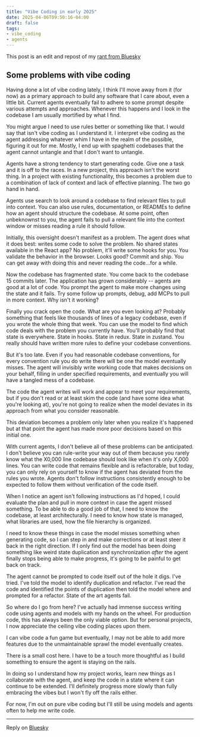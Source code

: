 ```yaml
---
title: "Vibe Coding in early 2025"
date: 2025-04-06T09:50:16-04:00
draft: false
tags:
- vibe_coding
- agents
---
```


This post is an edit and repost of my [rant from Bluesky](https://bsky.app/profile/danielcorin.com/post/3llhwuxml2k25)

## Some problems with vibe coding

Having done a lot of vibe coding lately, I think I'll move away from it (for now) as a primary approach to build any software that I care about, even a little bit.
Current agents eventually fail to adhere to some prompt despite various attempts and approaches.
Whenever this happens and I look in the codebase I am usually mortified by what I find.

You might argue I need to use rules better or something like that.
I would say that isn't vibe coding as I understand it.
I interpret vibe coding as the agent addressing whatever whim I have in the realm of the possible, figuring it out for me.
Mostly, I end up with spaghetti codebases that the agent cannot untangle and that I don't want to untangle.

Agents have a strong tendency to start generating code.
Give one a task and it is off to the races.
In a new project, this approach isn't the worst thing.
In a project with existing functionality, this becomes a problem due to a combination of lack of context and lack of effective planning.
The two go hand in hand.

Agents use search to look around a codebase to find relevant files to pull into context.
You can also use rules, documentation, or READMEs to define how an agent should structure the codebase.
At some point, often unbeknownst to you, the agent fails to pull a relevant file into the context window or misses reading a rule it should follow.

Initially, this oversight doesn't manifest as a problem.
The agent does what it does best: writes some code to solve the problem.
No shared states available in the React app?
No problem, it'll write some hooks for you.
You validate the behavior in the browser.
Looks good?
Commit and ship.
You can get away with doing this and never reading the code...for a while.

Now the codebase has fragmented state.
You come back to the codebase 15 commits later.
The application has grown considerably -- agents are good at a lot of code.
You prompt the agent to make more changes using the state and it fails.
Try some follow up prompts, debug, add MCPs to pull in more context.
Why isn't it working?

Finally you crack open the code.
What are you even looking at?
Probably something that feels like thousands of lines of a legacy codebase, even if you wrote the whole thing that week.
You can use the model to find which code deals with the problem you currently have.
You'll probably find that state is everywhere.
State in hooks.
State in redux.
State in zustand.
You really should have written more rules to define your codebase conventions.

But it's too late.
Even if you had reasonable codebase conventions, for every convention rule you do write there will be one the model eventually misses.
The agent will invisibly write working code that makes decisions on your behalf, filling in under specified requirements, and eventually you will have a tangled mess of a codebase.

The code the agent writes will work and appear to meet your requirements, but if you don't read or at least skim the code (and have some idea what you're looking at), you're not going to realize when the model deviates in its approach from what you consider reasonable.

This deviation becomes a problem only later when you realize it's happened but at that point the agent has made more poor decisions based on this initial one.

With current agents, I don't believe all of these problems can be anticipated.
I don't believe you can rule-write your way out of them because you rarely know what the X0,000 line codebase should look like when it's only X,000 lines.
You can write code that remains flexible and is refactorable, but today, you can only rely on yourself to know if the agent has deviated from the rules you wrote.
Agents don't follow instructions consistently enough to be expected to follow them without verification of the code itself.

When I notice an agent isn't following instructions as I'd hoped, I could evaluate the plan and pull in more context in case the agent missed something.
To be able to do a good job of that, I need to know the codebase, at least architecturally.
I need to know how state is managed, what libraries are used, how the file hierarchy is organized.

I need to know these things in case the model misses something when generating code, so I can step in and make corrections or at least steer it back in the right direction.
If I only find out the model has been doing something like weird state duplication and synchronization _after_ the agent finally stops being able to make progress, it's going to be painful to get back on track.

The agent cannot be prompted to code itself out of the hole it digs.
I've tried.
I've told the model to identify duplication and refactor.
I've read the code and identified the points of duplication then told the model where and prompted for a refactor.
State of the art agents fail.

So where do I go from here?
I've actually had immense success writing code using agents and models with my hands on the wheel.
For production code, this has always been the only viable option.
But for personal projects, I now appreciate the ceiling vibe coding places upon them.

I can vibe code a fun game but eventually, I may not be able to add more features due to the unmaintainable sprawl the model eventually creates.

There is a small cost here. I have to be a touch more thoughtful as I build something to ensure the agent is staying on the rails.

In doing so I understand how my project works, learn new things as I collaborate with the agent, and keep the code in a state where it can continue to be extended.
I'll definitely progress more slowly than fully embracing the vibes but I won't fly off the rails either.

For now, I'm out on pure vibe coding but I'll still be using models and agents often to help me write code.

---

Reply on [Bluesky](https://bsky.app/profile/danielcorin.com/post/3llhwuxn6lu25)
